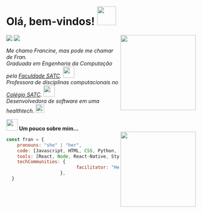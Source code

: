 
# Olá, bem-vindos! <img src="https://media.giphy.com/media/dXR4F5BlIM7E1wTHsA/giphy.gif" width="50" >

[![](https://img.shields.io/badge/Francine_Cardoso-blue?style=flat-square&labelColor=blue&logo=linkedin)](https://www.linkedin.com/in/francinecardoso/)
![](https://img.shields.io/github/followers/francinecardoso?&label=Follow&style=flat-square&logo=github)
<img align = "right" src = "https://github-readme-stats.vercel.app/api/top-langs/?username=francinecardoso&show_icons=true&theme=synthwave" width="200"/>  

*Me chamo Francine, mas pode me chamar de Fran.*  
*Graduada em Engenharia da Computação pela [Faculdade SATC](https://www.satc.edu.br).* <img src="https://media.giphy.com/media/h4x6RMBru1Mx7zLWko/giphy.gif" width="30">     
*Professora de disciplinas computacionais no [Colégio SATC](https://www.satc.edu.br).* <img src="https://media.giphy.com/media/uWzYKSRpgkWKfoSbmX/giphy.gif" width="30">   
*Desenvolvedora de software em uma healthtech.* <img src="https://media.giphy.com/media/Wozs3OfYBYobhLKjxi/giphy.gif" width="23">
</br> 

<img src="https://media.giphy.com/media/5ndklThG9vUUdTmgMn/giphy.gif" width="30"> **Um pouco sobre mim...**   
<img align='right' src="https://media.giphy.com/media/VJBOz97TCRftgQWbMJ/giphy.gif" width="200">  

```javascript
const fran = {
    pronouns: "she" | "her",
    code: [Javascript, HTML, CSS, Python, Java],
    tools: [React, Node, React-Native, Styled-Components],
    techCommunities: {
                          facilitator: "HelloWomen",
                    },
  }
```

<!--
Inspirado em https://github.com/Thaiane/Thaiane


